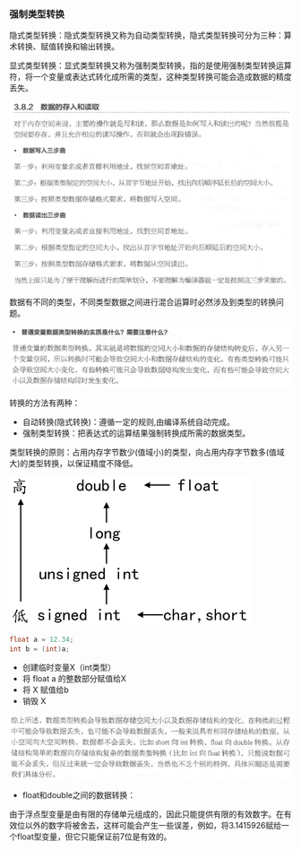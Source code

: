 ### 强制类型转换

隐式类型转换：隐式类型转换又称为自动类型转换，隐式类型转换可分为三种：算术转换、赋值转换和输出转换。

显式类型转换：显式类型转换又称为强制类型转换，指的是使用强制类型转换运算符，将一个变量或表达式转化成所需的类型，这种类型转换可能会造成数据的精度丢失。 

![1500257645977](images/1500257645977.png)

数据有不同的类型，不同类型数据之间进行混合运算时必然涉及到类型的转换问题。

![1500257720286](images/1500257720286.png)

转换的方法有两种：

- 自动转换(隐式转换)：遵循一定的规则,由编译系统自动完成。
- 强制类型转换：把表达式的运算结果强制转换成所需的数据类型。

类型转换的原则：占用内存字节数少(值域小)的类型，向占用内存字节数多(值域大)的类型转换，以保证精度不降低。

![](images/类型转换.png)

```c
float a = 12.34;
int b = (int)a;
```

- 创建临时变量X（int类型）
- 将 float a 的整数部分赋值给X
- 将 X 赋值给b
- 销毁 X

![1500257765639](images/1500257765639.png)

- float和double之间的数据转换：

由于浮点型变量是由有限的存储单元组成的，因此只能提供有限的有效数字。在有效位以外的数字将被舍去，这样可能会产生一些误差，例如，将3.1415926赋给一个float型变量，但它只能保证前7位是有效的。